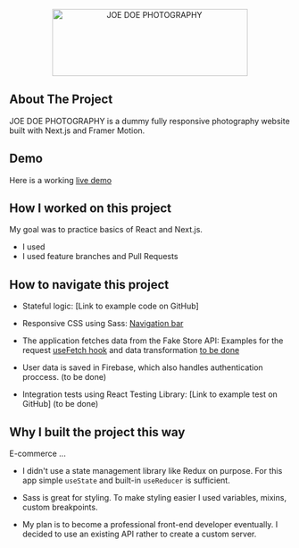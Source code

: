 <p align="center">
<img src="" alt="JOE DOE PHOTOGRAPHY" width="350" height="120"/>
</p>

## About The Project

JOE DOE PHOTOGRAPHY is a dummy fully responsive photography website built with Next.js and Framer
Motion.

## Demo

Here is a working [live demo ](https://joe-doe-photography.netlify.app/)

## How I worked on this project

My goal was to practice basics of React and Next.js.

- I used
- I used feature branches and Pull Requests

## How to navigate this project

- Stateful logic: [Link to example code on GitHub]

- Responsive CSS using Sass:
  [Navigation bar](https://github.com/pawelkom88/outletity/blob/main/src/components/header/Header.scss)

- The application fetches data from the Fake Store API: Examples for the request
  [useFetch hook](https://github.com/pawelkom88/outletity/blob/main/src/hooks/useFetch.js) and data
  transformation [to be done]()

- User data is saved in Firebase, which also handles authentication proccess. (to be done)

- Integration tests using React Testing Library: [Link to example test on GitHub] (to be done)

## Why I built the project this way

E-commerce ...

- I didn't use a state management library like Redux on purpose. For this app simple `useState` and
  built-in `useReducer` is sufficient.

- Sass is great for styling. To make styling easier I used variables, mixins, custom breakpoints.

- My plan is to become a professional front-end developer eventually. I decided to use an existing
API rather to create a custom server.
<!--
- Testing is an essential part of production applications. Testing Library is the go-to library in
  the React community. I covered the essential features of the app with tests. -->
